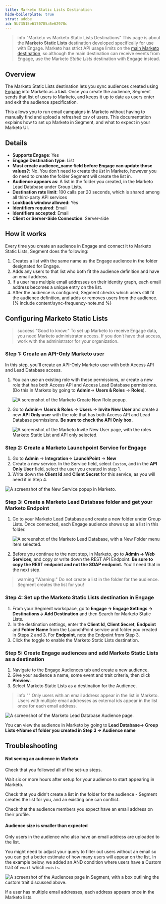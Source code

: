 ```yaml
---
title: Marketo Static Lists Destination
hide-boilerplate: true
strat: adobe
id: 5b73515e6170785a5e62978c
---
```

> info "Marketo vs Marketo Static Lists Destinations"
> This page is about the **Marketo Static Lists** destination developed specifically for use with Engage. Marketo has strict API usage limits on the [main Marketo destination](/docs/connections/destinations/catalog/marketo-v2/), so although the main destination can receive events from Engage, use the Marketo *Static Lists* destination with Engage instead.

## Overview

The Marketo Static Lists destination lets you sync audiences created using [Engage](/docs/engage) into Marketo as a **List**. Once you create the audience, Segment sends that list of users to Marketo, and keeps it up to date as users enter and exit the audience specification.

This allows you to run email campaigns in Marketo without having to manually find and upload a refreshed csv of users. This documentation explains how to set up Marketo in Segment, and what to expect in your Marketo UI.


## Details

- **Supports Engage**: Yes
- **Engage Destination type**: List
- **Must create audience_name field before Engage can update those values?**: No. You don't need to create the _list_ in Marketo, however you do need to create the folder Segment will create the list in.
- **Audience appears as**: A list in the folder you created, in the Marketo Lead Database under Group Lists.
- **Destination rate limit**: 100 calls per 20 seconds, which is shared among all third-party API services
- **Lookback window allowed**: Yes
- **Identifiers required**: Email
- **Identifiers accepted**: Email
- **Client or Server-Side Connection**: Server-side


## How it works

Every time you create an audience in Engage and connect it to Marketo Static Lists, Segment does the following:

1. Creates a list with the same name as the Engage audience in the folder designated for Engage.
2. Adds any users to that list who both fit the audience definition and have an email address.
3. If a user has multiple email addresses on their identity graph, each email address becomes a unique entry on the list.
4. After the audience is configured, Segment checks which users still fit the audience definition, and adds or removes users from the audience.
{% include content/sync-frequency-note.md %}

## Configuring Marketo Static Lists

> success "Good to know:"
> To set up Marketo to receive Engage data, you need Marketo administrator access. If you don't have that access, work with the administrator for your organization.

### Step 1: Create an API-Only Marketo user

In this step, you'll create an API-Only Marketo user with both Access API and Lead Database access.

1. You can use an existing role with these permissions, or create a new role that has both Access API and Access Lead Database permissions. (Do this in Marketo by going to **Admin**→ **Users & Roles** → **Roles**).

   ![A screenshot of the Marketo Create New Role popup.](images/marketosl-create-new-role.png)

2. Go to **Admin**→ **Users & Roles** → **Users** → **Invite New User** and create a new **API Only user** with the role that has both Access API and Lead Database permissions. **Be sure to check the API Only box.**

   ![A screenshot of the Marketo Invite New User page, with the roles Marketo Static List and API only selected.](images/marketosl-perms.png)


### Step 2: Create a Marketo Launchpoint Service for Engage

1. Go to **Admin** → **Integration**→ **LaunchPoint** → **New**
2. Create a new service. In the Service field, select `Custom`, and in the **API Only User** field, select the user you created in step 1.
3. Write down the **Client Id** and **Client Secret** for this service, as you will need it in Step 4.

![A screenshot of the New Service popup in Marketo.](images/marketosl-newservice.png)



### Step 3: Create a Marketo Lead Database folder and get your Marketo Endpoint

1. Go to your Marketo Lead Database and create a new folder under Group Lists. Once connected, each Engage audience shows up as a list in this folder.


   ![A screenshot of the Marketo Lead Database, with a New Folder menu item selected.](images/marketosl-newfolder.png)

2. Before you continue to the next step, in Marketo, go to **Admin → Web Services**, and copy or write down the REST API Endpoint. **Be sure to copy the REST endpoint and not the SOAP endpoint.** You'll need that in the next step.

> warning "Warning:"
> Do not create a list in the folder for the audience. Segment creates the list for you!

### Step 4: Set up the Marketo Static Lists destination in Engage

1. From your Segment workspace, go to **Engage → Engage Settings → Destinations→ Add Destination** and then Search for Marketo Static Lists.
2. In the destination settings, enter the **Client Id**, **Client Secret**, **Endpoint** and **Folder Name** from the LaunchPoint service and folder you created in Steps 2 and 3. For **Endpoint**, note the Endpoint from Step 3.
3. Click the toggle to enable the Marketo Static Lists destination.

### Step 5: Create Engage audiences and add Marketo Static Lists as a destination

1. Navigate to the Engage Audiences tab and create a new audience.
2. Give your audience a name, some event and trait criteria, then click **Preview**.
3. Select Marketo Static Lists as a destination for the Audience.

> info ""
> Only users with an email address appear in the list in Marketo. Users with multiple email addresses as external ids appear in the list once for each email address.

![A screenshot of the Marketo Lead Database Audience page.](images/marketosl-leads.png)

You can view the audience in Marketo by going to **Lead Database→ Group Lists→Name of folder you created in Step 3 → Audience name**


## Troubleshooting

#### Not seeing an audience in Marketo

Check that you followed all of the set-up steps.

Wait six or more hours after setup for your audience to start appearing in Marketo.

Check that you didn't create a list in the folder for the audience - Segment creates the list for you, and an existing one can conflict.

Check that the audience members you expect have an email address on their profile.

#### Audience size is smaller than expected
Only users in the audience who also have an email address are uploaded to the list.

You might need to adjust your query to filter out users without an email so you can get a better estimate of how many users will appear on the list. In the example below, we added an AND condition where users have a Custom trait of `email` which `exists`.

![A screenshot of the Audiences page in Segment, with a box outlining the custom trait discussed above.](images/personas-add-emailtrait.png)

If a user has multiple email addresses, each address appears once in the Marketo lists. 
